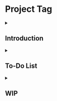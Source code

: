 # Project Tag

<details> <summary>

## Introduction

</summary>

This project is both an [university][UENFSite] and [personal project][MyRepositories].
[I][MyGitHub] idealized this project as a way of categorizing anything.
The goal is to help the world to organize it's data and be able to search for them more directly and specifically.

</details>

<details> <summary>

## To-Do List

</summary>

Here will be listed things that I still want to tho with this repository.

<details> <summary>

### File Structure

</summary>

- [ ] Add more things to this readme
- [ ] Create a pt-br readme
- [ ] Create a menu to direct the reader to each readme
- [ ] Create a folder for the readme versions
- [ ] Create a folder for images contained within the readmes
- [ ] Push the repository folders one level up in a folder named ???
  - Dense Repo
  - Everything

</details> <details> <summary>

### Misc

</summary>

- [ ] Learn
  - [ ] About TypeScript Interfaces
  - [ ] Search about NOSQL
  - [ ] Search about DB for JSON
  - [ ] UML Diagrams
- [ ] Make pages prettier
  - [ ] Put some images to illustrate better my website
    - [ ] Tag logo
    - [ ] Search Icon
    - [ ] Default user image
    - [ ] Default created item
- [ ] Permanent data
  - [ ] Files
  - [ ] DB
    - [ ] Firebase?
    - [ ] NOSQL?
- [ ] Make all tags accessible in all pages
  - [ ] Using variables
  - [ ] Using BD
- [ ] Make an actual really functional login
  - [ ] Fix Login
- [ ] Create diagrams to illustrate everything
  - [ ] Asked
    - [ ] Not Sure
      - [ ] DFD (3)
      - [ ] Entity relationship (1)
    - [ ] Structure
      - [ ] Class (1)
    - [ ] Behavioral
      - [ ] Use Case (5)
      - [ ] Sequence (3)
      - [ ] Activity (3)
      - [ ] State Machine (3)
  - [ ] [All][UMLDiagrams]
    - [ ] Structure
      - [ ] Class *
      - [ ] Component
      - [ ] Deployment
      - [ ] Object
      - [ ] Package
      - [ ] Profile
      - [ ] Composite Structure
    - [ ] Behavioral
      - [ ] Use Case *
      - [ ] Activity *
      - [ ] State Machine *
      - [ ] Sequence *
      - [ ] Communication
      - [ ] Interaction Overview
      - [ ] Timing
- [ ] Create actual docstrings

</details> </details>
<details> <summary>

## WIP

</summary>

WIP

</details>

[MyGitHub]: github.com/jvfd3
[MyRepositories]: github.com/jvfd3?tab=repositories
[UENFSite]: uenf.br
[UMLDiagrams]: creately.com/blog/diagrams/uml-diagram-types-examples